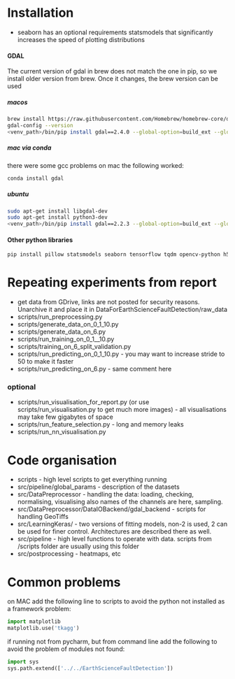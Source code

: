 # Installation
* seaborn has an optional requirements statsmodels that significantly increases the speed of plotting distributions
#### GDAL
The current version of gdal in brew does not match the one in pip, so we install older version from brew. Once it changes, the brew version can be used
##### macos
```bash
brew install https://raw.githubusercontent.com/Homebrew/homebrew-core/d850619e6c8dbbb29d9b2349b5b823f0548ab769/Formula/gdal.rb
gdal-config --version
<venv_path>/bin/pip install gdal==2.4.0 --global-option=build_ext --global-option="-I/usr/include/gdal/"
```

##### mac via conda
there were some gcc problems on mac the following worked:
```bash
conda install gdal
```

##### ubuntu
```bash
sudo apt-get install libgdal-dev
sudo apt-get install python3-dev
<venv_path>/bin/pip install gdal==2.2.3 --global-option=build_ext --global-option="-I/usr/include/gdal/"
```

#### Other python libraries
```bash
pip install pillow statsmodels seaborn tensorflow tqdm opencv-python h5py
```

# Repeating experiments from report
* get data from GDrive, links are not posted for security reasons. Unarchive it and place it in DataForEarthScienceFaultDetection/raw_data
* scripts/run_preprocessing.py
* scripts/generate_data_on_0_1_10.py
* scripts/generate_data_on_6.py
* scripts/run_training_on_0_1__10.py
* scripts/training_on_6_split_validation.py
* scripts/run_predicting_on_0_1_10.py - you may want to increase stride to 50 to make it faster
* scripts/run_predicting_on_6.py - same comment here

### optional
* scripts/run_visualisation_for_report.py (or use scripts/run_visualisation.py to get much more images) - all 
visualisations may take few gigabytes of space
* scripts/run_feature_selection.py - long and memory leaks
* scripts/run_nn_visualisation.py


# Code organisation
* scripts - high level scripts to get everything running
* src/pipeline/global_params - description of the datasets
* src/DataPreprocessor - handling the data: loading, checking, normalising, visualising also names of the channels are here, sampling.
* src/DataPreprocessor/DataIOBackend/gdal_backend - scripts for handling GeoTiffs
* src/LearningKeras/ - two versions of fitting models, non-2 is used, 2 can be used for finer control. 
Architectures are described there as well.
* src/pipeline - high level functions to operate with data. scripts from /scripts folder are usually using this folder
* src/postprocessing - heatmaps, etc


# Common problems
on MAC add the following line to scripts to avoid the python not installed as a framework problem:
```python
import matplotlib
matplotlib.use('tkagg')
```

if running not from pycharm, but from command line add the following to avoid the problem of modules not found:
```python
import sys
sys.path.extend(['../../EarthScienceFaultDetection'])

```



